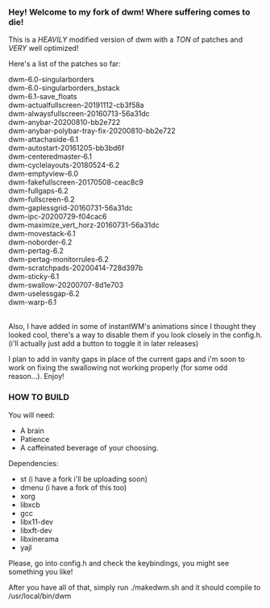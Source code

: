 ### Hey! Welcome to my fork of dwm! Where suffering comes to die!

This is a *HEAVILY* modified version of dwm with a *TON* of patches and *VERY* well optimized!

Here's a list of the patches so far:

dwm-6.0-singularborders<br/>
dwm-6.0-singularborders_bstack<br/>
dwm-6.1-save_floats<br/>
dwm-actualfullscreen-20191112-cb3f58a<br/>
dwm-alwaysfullscreen-20160713-56a31dc<br/>
dwm-anybar-20200810-bb2e722<br/>
dwm-anybar-polybar-tray-fix-20200810-bb2e722<br/>
dwm-attachaside-6.1<br/>
dwm-autostart-20161205-bb3bd6f<br/>
dwm-centeredmaster-6.1<br/>
dwm-cyclelayouts-20180524-6.2<br/>
dwm-emptyview-6.0<br/>
dwm-fakefullscreen-20170508-ceac8c9<br/>
dwm-fullgaps-6.2<br/>
dwm-fullscreen-6.2<br/>
dwm-gaplessgrid-20160731-56a31dc<br/>
dwm-ipc-20200729-f04cac6<br/>
dwm-maximize_vert_horz-20160731-56a31dc<br/>
dwm-movestack-6.1<br/>
dwm-noborder-6.2<br/>
dwm-pertag-6.2<br/>
dwm-pertag-monitorrules-6.2<br/>
dwm-scratchpads-20200414-728d397b<br/>
dwm-sticky-6.1<br/>
dwm-swallow-20200707-8d1e703<br/>
dwm-uselessgap-6.2<br/>
dwm-warp-6.1<br/>
<br/>

Also, I have added in some of instantWM's animations since I thought they looked cool, there's a way to disable them if you look closely in the config.h. (i'll actually just add
a button to toggle it in later releases)

I plan to add in vanity gaps in place of the current gaps and i'm soon to work on fixing the swallowing not working properly (for some odd reason...). Enjoy!

### HOW TO BUILD

You will need:
  - A brain
  - Patience
  - A caffeinated beverage of your choosing.

Dependencies:
  - st (i have a fork i'll be uploading soon)
  - dmenu (i have a fork of this too)
  - xorg
  - libxcb
  - gcc
  - libx11-dev
  - libxft-dev
  - libxinerama
  - yajl

Please, go into config.h and check the keybindings, you might see something you like!

After you have all of that, simply run ./makedwm.sh and it should compile to /usr/local/bin/dwm

